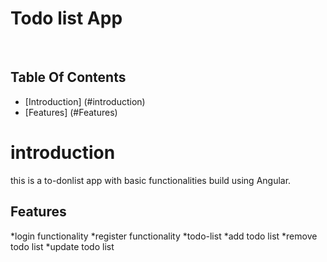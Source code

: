 <h1 align="centre">Todo list App</h1> <br>


## Table Of Contents
- [Introduction] (#introduction)
- [Features] (#Features)


# introduction

this is a to-donlist app with basic  functionalities build using Angular.


## Features 
*login functionality
*register functionality
*todo-list 
*add todo list
*remove todo list
*update todo list

